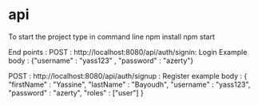 # api

To start the project type in command line
 npm install
 npm start
 
End points : 
POST : http://localhost:8080/api/auth/signin: Login
Example body :
{"username" : "yass123" , "password" : "azerty"}

POST : http://localhost:8080/api/auth/signup : Register 
example body :
 {
    "firstName" : "Yassine",
    "lastName" : "Bayoudh",
    "username" : "yass123",
    "password" : "azerty",
    "roles" : ["user"]
    }
